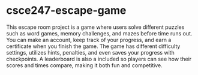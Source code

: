 # csce247-escape-game

This escape room project is a game where users solve different puzzles such as word games, memory challenges, and mazes before time runs out. You can make an account, keep track of your progress, and earn a certificate when you finish the game. The game has different difficulty settings, utilizes hints, penalties, and even saves your progress with checkpoints. A leaderboard is also a included so players can see how their scores and times compare, making it both fun and competitive.